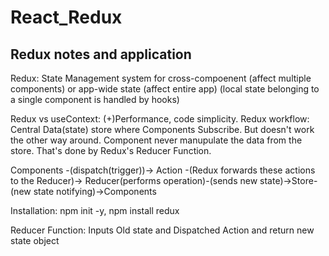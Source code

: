# React_Redux
## Redux notes and application

Redux: State Management system for cross-compoenent (affect multiple components) or app-wide state (affect entire app)
(local state belonging to a single component is handled by hooks)

Redux vs useContext: (+)Performance, code simplicity.
Redux workflow: Central Data(state) store where Components Subscribe. But doesn't work the other way around. Component never manupulate the data from the store. That's done by Redux's Reducer Function.

Components -(dispatch(trigger))-> Action -(Redux forwards these actions to the Reducer)-> Reducer(performs operation)-(sends new state)->Store-(new state notifying)->Components

Installation: npm init -y, npm install redux

Reducer Function: Inputs Old state and Dispatched Action and return new state object
